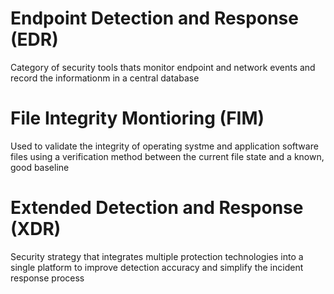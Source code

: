 # Endpoint Detection and Response (EDR)

Category of security tools thats monitor endpoint and network events and record the informationm in a central database

# File Integrity Montioring (FIM)

Used to validate the integrity of operating systme and application software files using a verification method between the current file state and a known, good baseline

# Extended Detection and Response (XDR)

Security strategy that integrates multiple protection technologies into a single platform to improve detection accuracy and simplify the incident response process

